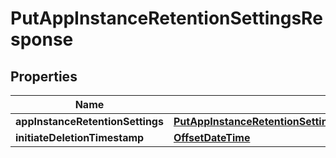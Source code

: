 

# PutAppInstanceRetentionSettingsResponse


## Properties

| Name | Type | Description | Notes |
|------------ | ------------- | ------------- | -------------|
|**appInstanceRetentionSettings** | [**PutAppInstanceRetentionSettingsResponseAppInstanceRetentionSettings**](PutAppInstanceRetentionSettingsResponseAppInstanceRetentionSettings.md) |  |  [optional] |
|**initiateDeletionTimestamp** | [**OffsetDateTime**](OffsetDateTime.md) |  |  [optional] |



